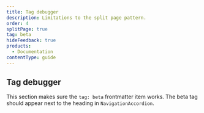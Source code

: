```yaml
---
title: Tag debugger
description: Limitations to the split page pattern.
order: 4
splitPage: true
tag: beta
hideFeedback: true
products:
  - Documentation
contentType: guide
---
```


## Tag debugger

This section makes sure the `tag: beta` frontmatter item works. The beta tag should appear next to the heading in `NavigationAccordion`.
